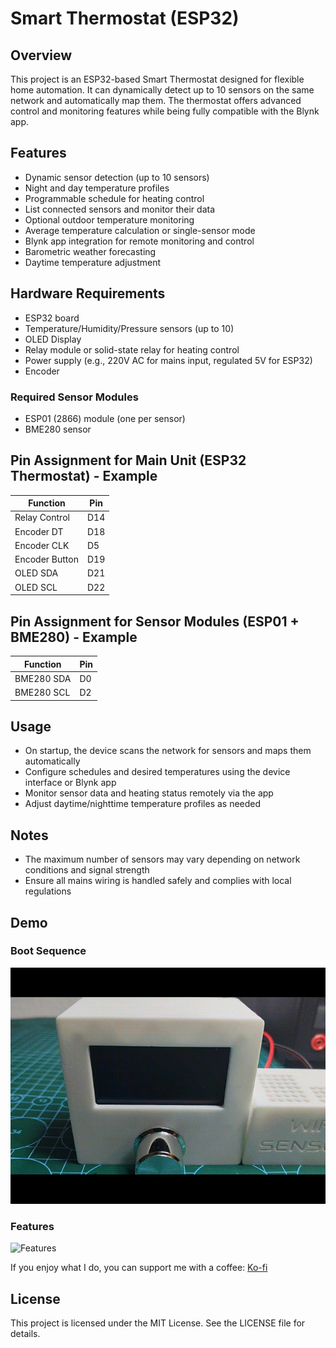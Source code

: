 # Smart Thermostat (ESP32)

## Overview
This project is an ESP32-based Smart Thermostat designed for flexible home automation.
It can dynamically detect up to 10 sensors on the same network and automatically map them.
The thermostat offers advanced control and monitoring features while being fully compatible with the Blynk app.

## Features
- Dynamic sensor detection (up to 10 sensors)
- Night and day temperature profiles
- Programmable schedule for heating control
- List connected sensors and monitor their data
- Optional outdoor temperature monitoring
- Average temperature calculation or single-sensor mode
- Blynk app integration for remote monitoring and control
- Barometric weather forecasting
- Daytime temperature adjustment

## Hardware Requirements
- ESP32 board
- Temperature/Humidity/Pressure sensors (up to 10)
- OLED Display
- Relay module or solid-state relay for heating control
- Power supply (e.g., 220V AC for mains input, regulated 5V for ESP32)
- Encoder
  
### Required Sensor Modules
- ESP01 (2866) module (one per sensor)
- BME280 sensor

## Pin Assignment for Main Unit (ESP32 Thermostat) - Example

| Function                   | Pin |
|----------------------------|-----|
| Relay Control              | D14 |
| Encoder DT                 | D18 |
| Encoder CLK                | D5  |
| Encoder Button             | D19 |
| OLED SDA                   | D21 |
| OLED SCL                   | D22 |

## Pin Assignment for Sensor Modules (ESP01 + BME280) - Example

| Function                   | Pin |
|----------------------------|-----|
| BME280 SDA                 | D0  |
| BME280 SCL                 | D2  |

## Usage
- On startup, the device scans the network for sensors and maps them automatically
- Configure schedules and desired temperatures using the device interface or Blynk app
- Monitor sensor data and heating status remotely via the app
- Adjust daytime/nighttime temperature profiles as needed

## Notes
- The maximum number of sensors may vary depending on network conditions and signal strength
- Ensure all mains wiring is handled safely and complies with local regulations

## Demo

### Boot Sequence
![Boot Sequence](Media/Boot.gif)

### Features
![Features](Media/Features.gif)

If you enjoy what I do, you can support me with a coffee: [Ko-fi](https://ko-fi.com/s/36cf1f1b35)

## License
This project is licensed under the MIT License. See the LICENSE file for details.
